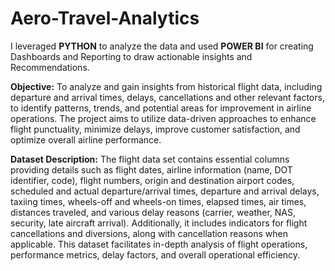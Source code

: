 # Aero-Travel-Analytics
I leveraged **PYTHON** to analyze the data and used **POWER BI** for creating Dashboards and Reporting to draw actionable insights and Recommendations.

**Objective:**
To analyze and gain insights from historical flight data, including departure and arrival times, delays, cancellations
and other relevant factors, to identify patterns, trends, and potential areas for improvement in airline operations. 
The project aims to utilize data-driven approaches to enhance flight punctuality, minimize delays, improve customer satisfaction, and optimize overall airline performance.


**Dataset Description:**
The flight data set contains essential columns providing details such as flight dates, airline information (name, DOT identifier, code), 
flight numbers, origin and destination airport codes, scheduled and actual departure/arrival times, departure and arrival delays, taxiing times,
wheels-off and wheels-on times, elapsed times, air times, distances traveled, and various delay reasons (carrier, weather, NAS, security, late aircraft arrival). 
Additionally, it includes indicators for flight cancellations and diversions, along with cancellation reasons when applicable. 
This dataset facilitates in-depth analysis of flight operations, performance metrics, delay factors, and overall operational efficiency.

